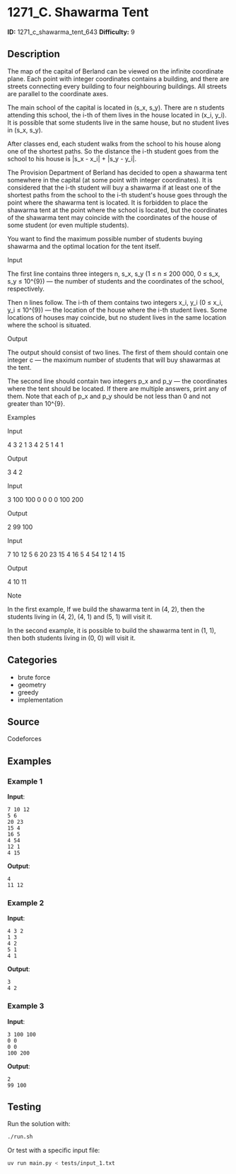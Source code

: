 # 1271_C. Shawarma Tent

**ID:** 1271_c_shawarma_tent_643
**Difficulty:** 9

## Description

The map of the capital of Berland can be viewed on the infinite coordinate plane. Each point with integer coordinates contains a building, and there are streets connecting every building to four neighbouring buildings. All streets are parallel to the coordinate axes.

The main school of the capital is located in (s_x, s_y). There are n students attending this school, the i-th of them lives in the house located in (x_i, y_i). It is possible that some students live in the same house, but no student lives in (s_x, s_y).

After classes end, each student walks from the school to his house along one of the shortest paths. So the distance the i-th student goes from the school to his house is |s_x - x_i| + |s_y - y_i|.

The Provision Department of Berland has decided to open a shawarma tent somewhere in the capital (at some point with integer coordinates). It is considered that the i-th student will buy a shawarma if at least one of the shortest paths from the school to the i-th student's house goes through the point where the shawarma tent is located. It is forbidden to place the shawarma tent at the point where the school is located, but the coordinates of the shawarma tent may coincide with the coordinates of the house of some student (or even multiple students).

You want to find the maximum possible number of students buying shawarma and the optimal location for the tent itself.

Input

The first line contains three integers n, s_x, s_y (1 ≤ n ≤ 200 000, 0 ≤ s_x, s_y ≤ 10^{9}) — the number of students and the coordinates of the school, respectively.

Then n lines follow. The i-th of them contains two integers x_i, y_i (0 ≤ x_i, y_i ≤ 10^{9}) — the location of the house where the i-th student lives. Some locations of houses may coincide, but no student lives in the same location where the school is situated.

Output

The output should consist of two lines. The first of them should contain one integer c — the maximum number of students that will buy shawarmas at the tent.

The second line should contain two integers p_x and p_y — the coordinates where the tent should be located. If there are multiple answers, print any of them. Note that each of p_x and p_y should be not less than 0 and not greater than 10^{9}.

Examples

Input


4 3 2
1 3
4 2
5 1
4 1


Output


3
4 2


Input


3 100 100
0 0
0 0
100 200


Output


2
99 100


Input


7 10 12
5 6
20 23
15 4
16 5
4 54
12 1
4 15


Output


4
10 11

Note

In the first example, If we build the shawarma tent in (4, 2), then the students living in (4, 2), (4, 1) and (5, 1) will visit it.

In the second example, it is possible to build the shawarma tent in (1, 1), then both students living in (0, 0) will visit it.

## Categories

- brute force
- geometry
- greedy
- implementation

## Source

Codeforces

## Examples

### Example 1

**Input**:
```
7 10 12
5 6
20 23
15 4
16 5
4 54
12 1
4 15
```

**Output**:
```
4
11 12
```

### Example 2

**Input**:
```
4 3 2
1 3
4 2
5 1
4 1
```

**Output**:
```
3
4 2
```

### Example 3

**Input**:
```
3 100 100
0 0
0 0
100 200
```

**Output**:
```
2
99 100
```


## Testing

Run the solution with:

```bash
./run.sh
```

Or test with a specific input file:

```bash
uv run main.py < tests/input_1.txt
```
